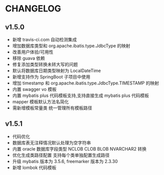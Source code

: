 # CHANGELOG

## v1.5.0
- 新增 travis-ci.com 自动检测集成
- 增加数据库类型和 org.apache.ibatis.type.JdbcType 的映射
- 改善用户体验/可用性
- 移除 guava 依赖
- 修复添加类型转换未转大写的问题
- 默认将数据库日期类型映射为 LocalDateTime
- 新增支持作为 SpringBoot 子项目中使用
- 增加 timestamp 和 org.apache.ibatis.type.JdbcType.TIMESTAMP 的映射
- 内置 swagger vo 模板
- 内置 mybatis plus 代码模板支持,支持直接生成 mybatis plus 代码模板
- mapper 模板默认方法名简化
- 需新增模板常量类 统一管理所有模板路径

## v1.5.1
- 代码优化
- 数据库表无注释情况默认处理为空字符串
- 内置 oracle 数据库字段类型 NCLOB CLOB BLOB NVARCHAR2 转换
- 优化生成类路径配置  支持每个类单独配置生成路径
- 升级 mybatis 版本为 3.5.6, freemarker 版本为 2.3.30
- 新增 lombok 代码模板
